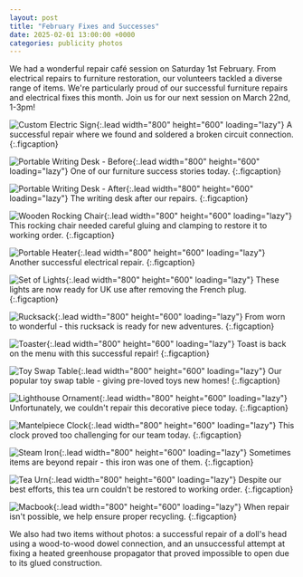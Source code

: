 ```yaml
---
layout: post
title: "February Fixes and Successes"
date: 2025-02-01 13:00:00 +0000
categories: publicity photos
---
```


We had a wonderful repair café session on Saturday 1st February. From electrical repairs to furniture restoration, our volunteers tackled a diverse range of items. We're particularly proud of our successful furniture repairs and electrical fixes this month. Join us for our next session on March 22nd, 1-3pm!

![Custom Electric Sign](/assets/febRepairs/custom_electric_sign_fixed.jpeg){:.lead width="800" height="600" loading="lazy"}
A successful repair where we found and soldered a broken circuit connection.
{:.figcaption}

![Portable Writing Desk - Before](/assets/febRepairs/portable_writing_desk_1_fixed.jpeg){:.lead width="800" height="600" loading="lazy"}
One of our furniture success stories today.
{:.figcaption}

![Portable Writing Desk - After](/assets/febRepairs/portable_writing_desk2_fixed.jpeg){:.lead width="800" height="600" loading="lazy"}
The writing desk after our repairs.
{:.figcaption}

![Wooden Rocking Chair](/assets/febRepairs/wooden_rocking_chair_repaired.jpeg){:.lead width="800" height="600" loading="lazy"}
This rocking chair needed careful gluing and clamping to restore it to working order.
{:.figcaption}

![Portable Heater](/assets/febRepairs/portable_heater_repaired.jpeg){:.lead width="800" height="600" loading="lazy"}
Another successful electrical repair.
{:.figcaption}

![Set of Lights](/assets/febRepairs/set_of_lights_repaired.jpeg){:.lead width="800" height="600" loading="lazy"}
These lights are now ready for UK use after removing the French plug.
{:.figcaption}

![Rucksack](/assets/febRepairs/rucksack_repaired.jpeg){:.lead width="800" height="600" loading="lazy"}
From worn to wonderful - this rucksack is ready for new adventures.
{:.figcaption}

![Toaster](/assets/febRepairs/toaster_repaired.jpeg){:.lead width="800" height="600" loading="lazy"}
Toast is back on the menu with this successful repair!
{:.figcaption}

![Toy Swap Table](/assets/febRepairs/our_toy_swap_table.jpeg){:.lead width="800" height="600" loading="lazy"}
Our popular toy swap table - giving pre-loved toys new homes!
{:.figcaption}

![Lighthouse Ornament](/assets/febRepairs/lighthouse_ornament_not_fixed.jpeg){:.lead width="800" height="600" loading="lazy"}
Unfortunately, we couldn't repair this decorative piece today.
{:.figcaption}

![Mantelpiece Clock](/assets/febRepairs/mantelpiece_clock_not_repaired.jpeg){:.lead width="800" height="600" loading="lazy"}
This clock proved too challenging for our team today.
{:.figcaption}

![Steam Iron](/assets/febRepairs/steam_iron_not_fixed.jpeg){:.lead width="800" height="600" loading="lazy"}
Sometimes items are beyond repair - this iron was one of them.
{:.figcaption}

![Tea Urn](/assets/febRepairs/tea_urn_not_fixed.jpeg){:.lead width="800" height="600" loading="lazy"}
Despite our best efforts, this tea urn couldn't be restored to working order.
{:.figcaption}

![Macbook](/assets/febRepairs/macbook_taken_for_recycling.jpeg){:.lead width="800" height="600" loading="lazy"}
When repair isn't possible, we help ensure proper recycling.
{:.figcaption}

We also had two items without photos: a successful repair of a doll's head using a wood-to-wood dowel connection, and an unsuccessful attempt at fixing a heated greenhouse propagator that proved impossible to open due to its glued construction.
